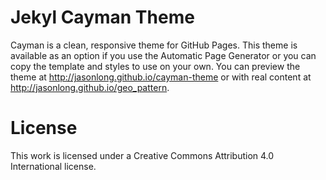 # Jekyl Cayman Theme
Cayman is a clean, responsive theme for GitHub Pages. This theme is available as an option if you use the Automatic Page Generator or you can copy the template and styles to use on your own.
You can preview the theme at http://jasonlong.github.io/cayman-theme or with real content at http://jasonlong.github.io/geo_pattern.

# License
This work is licensed under a Creative Commons Attribution 4.0 International license.
